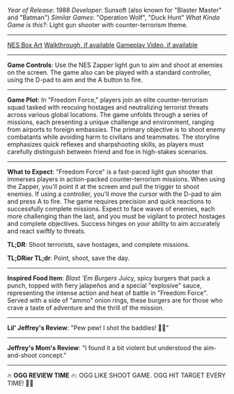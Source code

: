 *Year of Release*: 1988
*Developer*: Sunsoft (also known for "Blaster Master" and "Batman")
*Similar Games*: "Operation Wolf", "Duck Hunt"
*What Kinda Game is this?*: Light gun shooter with counter-terrorism theme.

---
[NES Box Art](https://www.google.com/search?tbm=isch&q=NES+Box+Art+Freedom+Force) 
[Walkthrough, if available](https://www.google.com/search?q=Walkthrough+NES+Freedom+Force)
[Gameplay Video, if available](https://www.youtube.com/results?search_query=gameplay+NES+Freedom+Force) 

- - -
**Game Controls**:
Use the NES Zapper light gun to aim and shoot at enemies on the screen. The game also can be played with a standard controller, using the D-pad to aim and the A button to fire.

- - -
**Game Plot**: 
In "Freedom Force," players join an elite counter-terrorism squad tasked with rescuing hostages and neutralizing terrorist threats across various global locations. The game unfolds through a series of missions, each presenting a unique challenge and environment, ranging from airports to foreign embassies. The primary objective is to shoot enemy combatants while avoiding harm to civilians and teammates. The storyline emphasizes quick reflexes and sharpshooting skills, as players must carefully distinguish between friend and foe in high-stakes scenarios.

- - -
**What to Expect**: 
"Freedom Force" is a fast-paced light gun shooter that immerses players in action-packed counter-terrorism missions. When using the Zapper, you'll point it at the screen and pull the trigger to shoot enemies. If using a controller, you'll move the cursor with the D-pad to aim and press A to fire. The game requires precision and quick reactions to successfully complete missions. Expect to face waves of enemies, each more challenging than the last, and you must be vigilant to protect hostages and complete objectives. Success hinges on your ability to aim accurately and react swiftly to threats.

**TL;DR**:
Shoot terrorists, save hostages, and complete missions.

**TL;DRier TL;dr**: 
Point, shoot, save the day.

---
**Inspired Food Item**: *Blast 'Em Burgers*
Juicy, spicy burgers that pack a punch, topped with fiery jalapeños and a special "explosive" sauce, representing the intense action and heat of battle in "Freedom Force". Served with a side of "ammo" onion rings, these burgers are for those who crave a taste of adventure and the thrill of the mission.

---
**Lil' Jeffrey's Review**: "Pew pew! I shot the baddies! 🎯😎"

---
**Jeffrey's Mom's Review**: "I found it a bit violent but understood the aim-and-shoot concept."

---
🔥 **OGG REVIEW TIME** 🔥: OGG LIKE SHOOT GAME. OGG HIT TARGET EVERY TIME! 🎯🔫